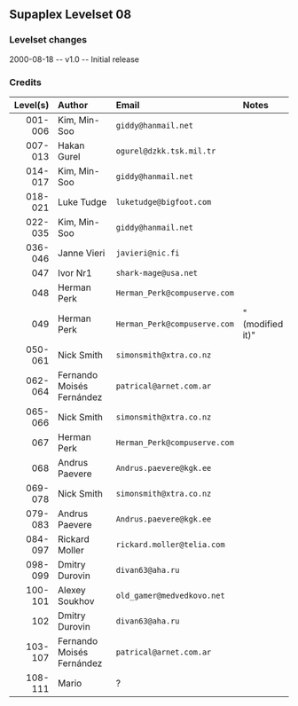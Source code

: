 ## Supaplex Levelset 08

### Levelset changes
2000-08-18 -- v1.0 -- Initial release

### Credits

Level(s) | Author                    | Email                      | Notes
--------:|:------------------------- |:-------------------------- |:---------------
001-006  | Kim, Min-Soo              |`giddy@hanmail.net`         |
007-013  | Hakan Gurel               |`ogurel@dzkk.tsk.mil.tr`    |
014-017  | Kim, Min-Soo              |`giddy@hanmail.net`         |
018-021  | Luke Tudge                |`luketudge@bigfoot.com`     |
022-035  | Kim, Min-Soo              |`giddy@hanmail.net`         |
036-046  | Janne Vieri               |`javieri@nic.fi`            |
    047  | Ivor Nr1                  |`shark-mage@usa.net`        |
    048  | Herman Perk               |`Herman_Perk@compuserve.com`|
    049  | Herman Perk               |`Herman_Perk@compuserve.com`| "(modified it)"
050-061  | Nick Smith                |`simonsmith@xtra.co.nz`     |
062-064  | Fernando Moisés Fernández |`patrical@arnet.com.ar `    |
065-066  | Nick Smith                |`simonsmith@xtra.co.nz`     |
    067  | Herman Perk               |`Herman_Perk@compuserve.com`|
    068  | Andrus Paevere            |`Andrus.paevere@kgk.ee`     |
069-078  | Nick Smith                |`simonsmith@xtra.co.nz`     |
079-083  | Andrus Paevere            |`Andrus.paevere@kgk.ee`     |
084-097  | Rickard Moller            |`rickard.moller@telia.com`  |
098-099  | Dmitry Durovin            |`divan63@aha.ru`            |
100-101  | Alexey Soukhov            |`old_gamer@medvedkovo.net`  |
    102  | Dmitry Durovin            |`divan63@aha.ru`            |
103-107  | Fernando Moisés Fernández |`patrical@arnet.com.ar`     |
108-111  | Mario                     |?                           |
